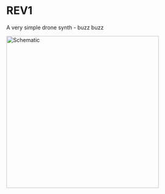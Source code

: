 # REV1
 A very simple drone synth - buzz buzz
 
 <img src="/images/DRONE-SCEMATIC.PNG" alt="Schematic" width="400">
